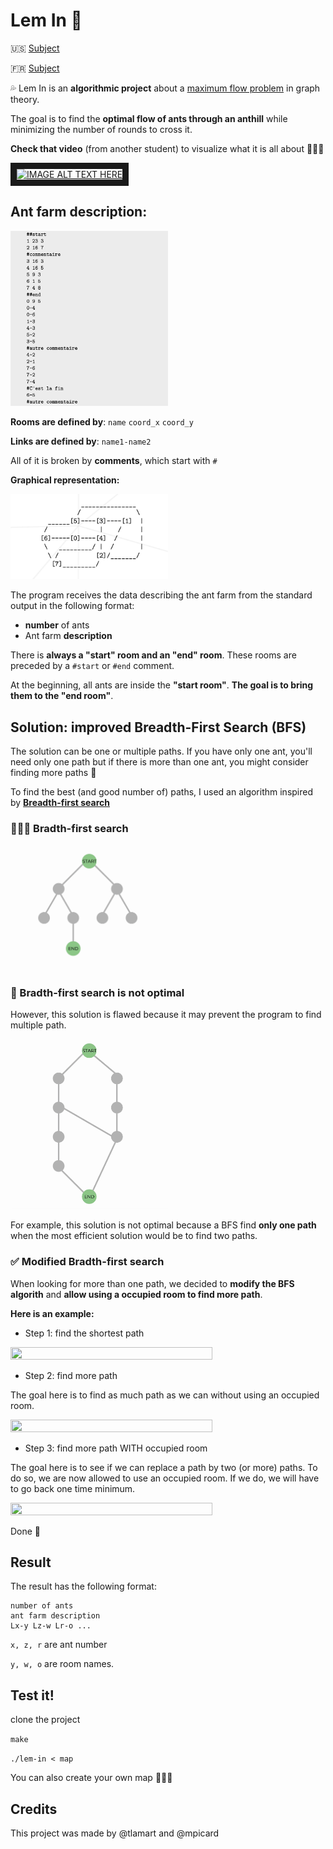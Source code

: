 # Lem In 🐜


🇺🇸 [Subject](https://cdn.intra.42.fr/pdf/pdf/6161/lem-in.en.pdf)

🇫🇷 [Subject](https://cdn.intra.42.fr/pdf/pdf/30232/fr.subject.pdf)

💦 Lem In is an **algorithmic project** about a [maximum flow problem](https://en.wikipedia.org/wiki/Maximum_flow_problem#:~:text=In%20optimization%20theory%2C%20maximum%20flow,such%20as%20the%20circulation%20problem.) in graph theory. 

The goal is to find the **optimal flow of ants through an anthill** while minimizing the number of rounds to cross it.

 **Check that video** (from another student) to visualize what it is all about 💁🏼‍♀️

<a href="http://www.youtube.com/watch?feature=player_embedded&v=d5b5Xp5Ikuw
" target="_blank"><img src="http://img.youtube.com/vi/d5b5Xp5Ikuw/0.jpg" 
alt="IMAGE ALT TEXT HERE" width="240" height="180" border="10" /></a>

## Ant farm description:

<img src="https://raw.githubusercontent.com/marielisepicard/42lem_in/main/assets/ant_farm.png?token=AWE4BMXTX7MJU4PMPXJNXVDBYCJY4" width=50% height=50%>

**Rooms are defined by**: `name` `coord_x` `coord_y`

**Links are defined by**: `name1-name2`

All of it is broken by **comments**, which start with `#`

**Graphical representation:**

<img src="https://raw.githubusercontent.com/marielisepicard/42lem_in/main/assets/visualise_map.png?token=AWE4BMRSUU3QWDBTCJE7CELBYCJWW" width=50% height=50%>

The program receives the data describing the ant farm from the standard output
in the following format:

- **number** of ants
- Ant farm **description**

There is **always a "start" room and an "end" room**. These rooms are preceded by a `#start` or `#end` comment. 

At the beginning, all ants are inside the **"start room"**. 
**The goal is to bring them to the "end room"**. 

## Solution: improved Breadth-First Search (BFS)

The solution can be one or multiple paths. If you have only one ant, you'll need only one path but if there is more than one ant, you might consider finding more paths 🔎

To find the best (and good number of) paths, I used an algorithm inspired by **[Breadth-first search](https://en.wikipedia.org/wiki/Breadth-first_search)**

### 👩🏼‍💻 Bradth-first search

<img src="https://raw.githubusercontent.com/marielisepicard/42lem_in/main/assets/BFS.gif?token=AWE4BMU4KSJ4KMVACBTB2F3BYCJ2S" width=50% height=50%>


### 🚨 Bradth-first search is not optimal

However, this solution is flawed because it may prevent the program to find multiple path. 

<img src="https://github.com/marielisepicard/42lem_in/blob/main/assets/BFS_issue.gif?raw=true" width=50% height=50%>

For example, this solution is not optimal because a BFS find **only one path** when the most efficient solution would be to find two paths. 

### ✅ Modified Bradth-first search 

When looking for more than one path, we decided to **modify the BFS algorith** and **allow using a occupied room to find more path**.

**Here is an example:**

- Step 1: find the shortest path 
<img src="https://github.com/marielisepicard/42lem_in/blob/main/assets/complex1.gif?raw=true" width=80% height=80%>

- Step 2: find more path


The goal here is to find as much path as we can without using an occupied room.

<img src="https://github.com/marielisepicard/42lem_in/blob/main/assets/complex2.gif?raw=true" width=80% height=80%>

- Step 3: find more path WITH occupied room


The goal here is to see if we can replace a path by two (or more) paths. To do so, we are now allowed to use an occupied room. If we do, we will have to go back one time minimum. 

<img src="https://github.com/marielisepicard/42lem_in/blob/main/assets/complex3.gif?raw=true" width=80% height=80%>

Done 🎉


## Result

The result has the following format:
```
number of ants
ant farm description
Lx-y Lz-w Lr-o ...
```

`x, z, r` are ant number

`y, w, o` are room names.


## Test it!

clone the project

`make`

`./lem-in < map`

You can also create your own map 💁🏼‍♀️

## Credits

This project was made by @tlamart and @mpicard
